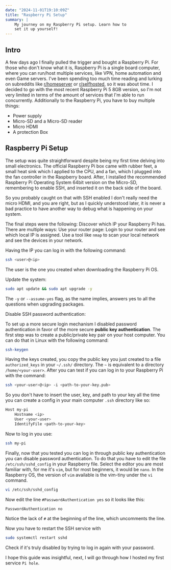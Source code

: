 ```yaml
---
date: "2024-11-01T19:10:09Z"
title: "Raspberry Pi Setup"
summary: |
    My journey on my Raspberry Pi setup. Learn how to 
    set it up yourself!
---
```


## Intro

A few days ago I finally pulled the trigger and bought a Raspberry Pi. For those who don't know what it is,
Raspberry Pi is a single board computer, where you can run/host multiple services, like VPN, home automation and even Game servers.
I've been spending too much time reading and lurking on subreddits like [r/homeserver](https://www.reddit.com/r/HomeServer/) or [r/selfhosted](https://www.reddit.com/r/selfhosted), so
it was about time. I decided to go with the most recent Raspberry Pi 5 8GB version, so I'm not very limited in terms of
the amount of services that I'm able to run concurrently. Additionally to the Raspberry Pi, you have to buy multiple things:

-   Power supply
-   Micro-SD and a Micro-SD reader
-   Micro HDMI
-   A protection Box

## Raspberry Pi Setup

The setup was quite straightforward despite being my first time delving into small electronics. The official Raspberry Pi box came with
rubber feet, a small heat sink which I applied to the CPU, and a fan, which I plugged into the fan controller in the Raspberry board.
After, I installed the recommended Raspberry Pi Operating System 64bit version on the Micro-SD, remembering to enable SSH, and inserted it on the back side of the board.

So you probably caught on that with SSH enabled I don't really need the micro HDMI, and you are right, but as I quickly understood later,
it is never a bad practice to have another way to debug what is happening on your system.

The final steps were the following:
Discover which IP your Raspberry Pi has. There are multiple ways:
Use your router page: Login to your router and see which local IP is assigned.
Use a tool like `nmap` to scan your local network and see the devices in your network.

Having the IP you can log in with the following command:

```bash
ssh <user>@<ip>
```

The user is the one you created when downloading the Raspberry Pi OS.

Update the system:

```bash
sudo apt update && sudo apt upgrade -y
```

The `-y` or `--assume-yes` flag, as the name implies, answers yes to all the questions when upgrading packages.

Disable SSH password authentication:

To set up a more secure login mechanism I disabled password authentication in favor of the more secure **public key authentication**.
The first step was to create a public/private key pair on your host computer. You can do that in Linux with the following command:

```bash
ssh-keygen
```

Having the keys created, you copy the public key you just created to a file `authorized_keys` in your `~/.ssh/` directory. The `~` is
equivalent to a directory `/home/<your-user>`. After you can test if you can log in to your Raspberry Pi with the command:

```bash
ssh <your-user>@<ip> -i <path-to-your-key.pub>
```

So you don't have to insert the user, key, and path to your key all the time you can create a config in your main computer `.ssh` directory like so:

```bash
Host my-pi
    Hostname <ip>
    User <your-user>
    IdentifyFile <path-to-your-key>
```

Now to log in you use:

```bash
ssh my-pi
```

Finally, now that you tested you can log in through public key authentication you can disable password authentication. To do that you
have to edit the file `/etc/ssh/sshd_config` in your Raspberry file. Select the editor you are most familiar with, for me it's `vim`, but for most beginners,
it would be `nano`. In the Raspberry OS, the version of `vim` available is the vim-tiny under the `vi` command.

```bash
vi /etc/ssh/sshd_config
```

Now edit the line `#PasswordAuthentication yes` so it looks like this:

```bash
PasswordAuthentication no
```

Notice the lack of `#` at the beginning of the line, which uncomments the line.

Now you have to restart the SSH service with

```bash
sudo systemctl restart sshd
```

Check if it's truly disabled by trying to log in again with your password.

I hope this guide was insightful, next, I will go through how I hosted my first service `Pi hole`.

